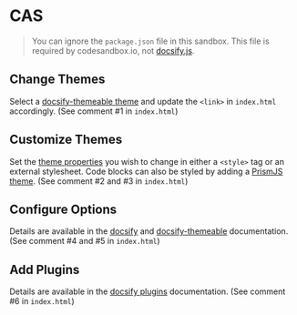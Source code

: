# CAS
> You can ignore the `package.json` file in this sandbox. This file is required by codesandbox.io, not [docsify.js](https://docsify.js.org/).
## Change Themes
Select a [docsify-themeable theme](https://jhildenbiddle.github.io/docsify-themeable/#/themes) and update the `<link>` in `index.html` accordingly.
(See comment #1 in `index.html`)
## Customize Themes
Set the [theme properties](http://localhost:3000/#/customization?id=theme) you wish to change in either a `<style>` tag or an external stylesheet. Code blocks can also be styled by adding a [PrismJS theme](https://jhildenbiddle.github.io/docsify-themeable/#/customization?id=prismjs).
(See comment #2 and #3 in `index.html`)
## Configure Options
Details are available in the [docsify](https://docsify.js.org/#/configuration) and [docsify-themeable](https://jhildenbiddle.github.io/docsify-themeable/#/options) documentation.
(See comment #4 and #5 in `index.html`)
## Add Plugins
Details are available in the [docsify plugins](https://docsify.js.org/#/plugins) documentation.
(See comment #6 in `index.html`)
